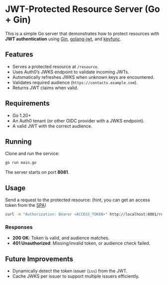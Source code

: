 # JWT-Protected Resource Server (Go + Gin)

This is a simple Go server that demonstrates how to protect resources with **JWT authentication** using [Gin](https://github.com/gin-gonic/gin), [golang-jwt](https://github.com/golang-jwt/jwt), and [keyfunc](https://github.com/MicahParks/keyfunc).

## Features

* Serves a protected resource at `/resource`.
* Uses Auth0’s JWKS endpoint to validate incoming JWTs.
* Automatically refreshes JWKS when unknown keys are encountered.
* Validates required audience (`https://contacts.example.com`).
* Returns JWT claims when valid.

## Requirements

* Go 1.20+
* An Auth0 tenant (or other OIDC provider with a JWKS endpoint).
* A valid JWT with the correct audience.

## Running

Clone and run the service:

```bash
go run main.go
```

The server starts on port **8081**.

## Usage

Send a request to the protected resource: (hint, you can get an access token from the [SPA](../spa-with-dynamic-backend/README.md))

```bash
curl -H "Authorization: Bearer <ACCESS_TOKEN>" http://localhost:8081/resource
```

### Responses

* **200 OK**: Token is valid, and audience matches.
* **401 Unauthorized**: Missing/invalid token, or audience check failed.

## Future Improvements

* Dynamically detect the token issuer (`iss`) from the JWT.
* Cache JWKS per issuer to support multiple issuers efficiently.
